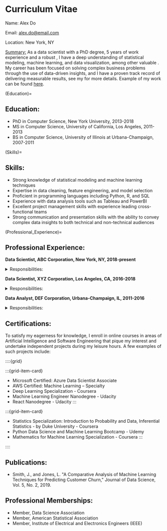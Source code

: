 # Curriculum Vitae
Name: Alex Do 

Email: <u>alex.do@email.com</u>

Location: New York, NY

<u>Summary:</u>
As a data scientist with a PhD degree, 5 years of work experience and a robust [](Education), I have a deep understanding of statistical modeling, machine learning, and data visualization, among other valuable [](Skills). My career has been focused on solving complex business problems through the use of data-driven insights, and I have a proven track record of delivering measurable results, see my [](Professional_Experience) for more details. Example of my work can be found [here](analysis_example.ipynb).

(Education)=
## Education:
- PhD in Computer Science, New York University, 2013-2018
- MS in Computer Science, University of California, Los Angeles, 2011-2013
- BS in Computer Science, University of Illinois at Urbana-Champaign, 2007-2011

(Skills)=
## Skills:
- Strong knowledge of statistical modeling and machine learning techniques
- Expertise in data cleaning, feature engineering, and model selection
- Proficient in programming languages including Python, R, and SQL
- Experience with data analysis tools such as Tableau and PowerBI
- Excellent project management skills with experience leading cross-functional teams
- Strong communication and presentation skills with the ability to convey complex data insights to both technical and non-technical audiences

(Professional_Experience)=
## Professional Experience:

<p><strong>Data Scientist, ABC Corporation, New York, NY, 2018-present</strong>
<details> 
<summary> Responsibilities:</summary>
    - Lead data scientist for a team of five data scientists working on projects in finance, healthcare, and retail industries
    - Developed machine learning models to predict customer churn and identify upsell opportunities for a retail client, resulting in a 20% increase in revenue
    - Created a dashboard to visualize customer engagement metrics for a healthcare client, resulting in a 15% increase in patient satisfaction scores
    - Conducted data analysis and provided recommendations to executive leadership on strategic initiatives
    - Mentored junior data scientists on best practices for data analysis and machine learning
</details></p>

<p><strong>Data Scientist, XYZ Corporation, Los Angeles, CA, 2016-2018</strong>
<details>
<summary>Responsibilities:</summary>
    - Conducted data analysis to identify opportunities for cost savings in the supply chain, resulting in a 10% reduction in supply chain costs
    - Developed machine learning models to predict customer behavior for a financial client, resulting in a 25% increase in loan approvals
    - Created a dashboard to visualize key performance metrics for a marketing campaign, resulting in a 30% increase in conversions
    - Collaborated with cross-functional teams to develop and implement data-driven solutions
</details></p>


<p><strong>Data Analyst, DEF Corporation, Urbana-Champaign, IL, 2011-2016</strong>
<details><summary>Responsibilities:</summary>
    - Conducted data analysis to identify opportunities for process improvement in manufacturing operations
    - Created reports and dashboards to visualize key performance metrics for executive leadership
    - Collaborated with cross-functional teams to implement process improvements
</details></p>

## Certifications:
To satisfy my eagerness for knowledge, I enroll in online courses in areas of Artificial Intelligence and Software Engineering that pique my interest and undertake independent projects during my leisure hours. A few examples of such projects include:

::::{grid}


:::{grid-item-card}
- Microsoft Certified: Azure Data Scientist Associate
- AWS Certified: Machine Learning – Specialty
- Deep Learning Specialization - Coursera
- Machine Learning Engineer Nanodegree - Udacity
- React Nanodegree - Udacity
:::

:::{grid-item-card}
- Statistics Specialization: Introduction to Probability and Data, Inferential Statistics - by Duke University - Coursera
- Python Data Science and Machine Learning Bootcamp - Udemy
- Mathematics for Machine Learning Specialization - Coursera
:::

::::

## Publications:
- Smith, J., and Jones, L. "A Comparative Analysis of Machine Learning Techniques for Predicting Customer Churn," Journal of Data Science, Vol. 5, No. 2, 2019.

## Professional Memberships:
- Member, Data Science Association
- Member, American Statistical Association
- Member, Institute of Electrical and Electronics Engineers (IEEE)